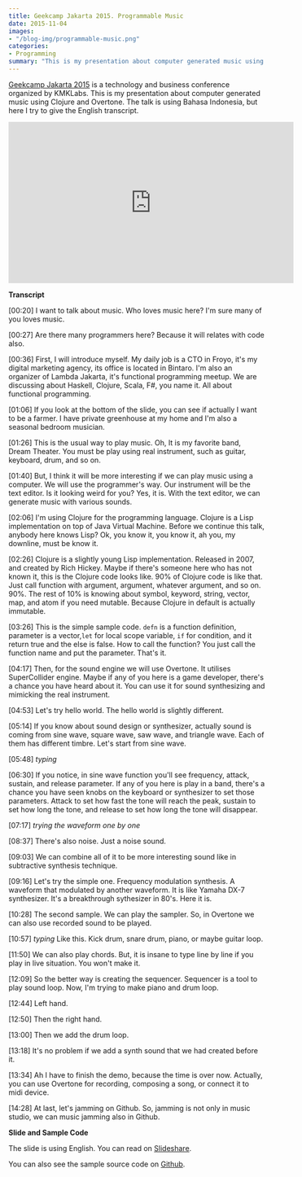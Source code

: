 ```yaml
---
title: Geekcamp Jakarta 2015. Programmable Music
date: 2015-11-04
images:
- "/blog-img/programmable-music.png"
categories:
- Programming
summary: "This is my presentation about computer generated music using Clojure and Overtone."
---
```


[Geekcamp Jakarta 2015](http://geekcamp.id/) is a technology and business conference organized by KMKLabs. This is my presentation about computer generated music using Clojure and Overtone. The talk is using Bahasa Indonesia, but here I try to give the English transcript.

<iframe class="vidio-embed" src="https://www.vidio.com/embed/178403-geekcamp-lambda-jakarta" width="560" height="317" frameborder="0" scrolling="no" allowfullscreen="allowfullscreen"></iframe>

**Transcript**

[00:20] I want to talk about music. Who loves music here? I'm sure many of you loves music.

[00:27] Are there many programmers here? Because it will relates with code also.

[00:36] First, I will introduce myself. My daily job is a CTO in Froyo, it's my digital marketing agency, its office is located in Bintaro. I'm also an organizer of Lambda Jakarta, it's functional programming meetup. We are discussing about Haskell, Clojure, Scala, F#, you name it. All about functional programming.

[01:06] If you look at the bottom of the slide, you can see if actually I want to be a farmer. I have private greenhouse at my home and I'm also a seasonal bedroom musician.

[01:26] This is the usual way to play music. Oh, It is my favorite band, Dream Theater. You must be play using real instrument, such as guitar, keyboard, drum, and so on.

[01:40] But, I think it will be more interesting if we can play music using a computer. We will use the programmer's way. Our instrument will be the text editor. Is it looking weird for you? Yes, it is. With the text editor, we can generate music with various sounds.

[02:06] I'm using Clojure for the programming language. Clojure is a Lisp implementation on top of Java Virtual Machine. Before we continue this talk, anybody here knows Lisp? Ok, you know it, you know it, ah you, my downline, must be know it.

[02:26] Clojure is a slightly young Lisp implementation. Released in 2007, and created by Rich Hickey. Maybe if there's someone here who has not known it, this is the Clojure code looks like. 90% of Clojure code is like that. Just call function with argument, argument, whatever argument, and so on. 90%. The rest of 10% is knowing about symbol, keyword, string, vector, map, and atom if you need mutable. Because Clojure in default is actually immutable.

[03:26] This is the simple sample code. `defn` is a function definition, parameter is a vector,`let` for local scope variable, `if` for condition, and it return true and the else is false. How to call the function? You just call the function name and put the parameter. That's it.

[04:17] Then, for the sound engine we will use Overtone. It utilises SuperCollider engine. Maybe if any of you here is a game developer, there's a chance you have heard about it. You can use it for sound synthesizing and mimicking the real instrument.

[04:53] Let's try hello world. The hello world is slightly different.

[05:14] If you know about sound design or synthesizer, actually sound is coming from sine wave, square wave, saw wave, and triangle wave. Each of them has different timbre. Let's start from sine wave.

[05:48] _typing_

[06:30] If you notice, in sine wave function you'll see frequency, attack, sustain, and release parameter. If any of you here is play in a band, there's a chance you have seen knobs on the keyboard or synthesizer to set those parameters. Attack to set how fast the tone will reach the peak, sustain to set how long the tone, and release to set how long the tone will disappear.

[07:17] _trying the waveform one by one_

[08:37] There's also noise. Just a noise sound.

[09:03] We can combine all of it to be more interesting sound like in subtractive synthesis technique.

[09:16] Let's try the simple one. Frequency modulation synthesis. A waveform that modulated by another waveform. It is like Yamaha DX-7 synthesizer. It's a breakthrough sythesizer in 80's. Here it is.

[10:28] The second sample. We can play the sampler. So, in Overtone we can also use recorded sound to be played.

[10:57] _typing_ Like this. Kick drum, snare drum, piano, or maybe guitar loop.

[11:50] We can also play chords. But, it is insane to type line by line if you play in live situation. You won't make it.

[12:09] So the better way is creating the sequencer. Sequencer is a tool to play sound loop. Now, I'm trying to make piano and drum loop.

[12:44] Left hand.

[12:50] Then the right hand.

[13:00] Then we add the drum loop.

[13:18] It's no problem if we add a synth sound that we had created before it.

[13:34] Ah I have to finish the demo, because the time is over now. Actually, you can use Overtone for recording, composing a song, or connect it to midi device.

[14:28] At last, let's jamming on Github. So, jamming is not only in music studio, we can music jamming also in Github.

**Slide and Sample Code**

The slide is using English. You can read on [Slideshare](http://www.slideshare.net/AsepBagja/geekcamp-id-2015-programmable-music).

You can also see the sample source code on [Github](https://github.com/bepitulaz/programmable-music).
